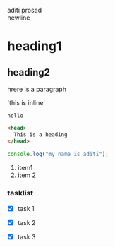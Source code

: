 <!--markdown-->

aditi prosad  
newline

# heading1

## heading2

<P>hrere is a paragraph </p>
'this is inline'

```
hello
```

```html
<head>
  This is a heading
</head>
```

```javascript
console.log("my name is aditi");
```

1. item1
2. item 2

### tasklist

- [x] task 1

- [x] task 2

- [x] task 3
